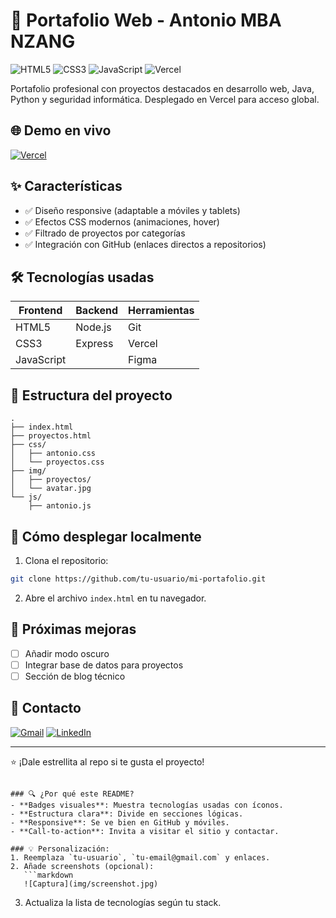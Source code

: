 
# 📌 Portafolio Web - Antonio MBA NZANG

![HTML5](https://img.shields.io/badge/html5-%23E34F26.svg?style=for-the-badge&logo=html5&logoColor=white)
![CSS3](https://img.shields.io/badge/css3-%231572B6.svg?style=for-the-badge&logo=css3&logoColor=white)
![JavaScript](https://img.shields.io/badge/javascript-%23323330.svg?style=for-the-badge&logo=javascript&logoColor=%23F7DF1E)
![Vercel](https://img.shields.io/badge/vercel-%23000000.svg?style=for-the-badge&logo=vercel&logoColor=white)

Portafolio profesional con proyectos destacados en desarrollo web, Java, Python y seguridad informática. Desplegado en Vercel para acceso global.

## 🌐 Demo en vivo
[![Vercel](https://img.shields.io/badge/Visitar_Sitio-000000?style=for-the-badge&logo=vercel&logoColor=white)](https://antonio-mba.vercel.app)

## ✨ Características
- ✅ Diseño responsive (adaptable a móviles y tablets)
- ✅ Efectos CSS modernos (animaciones, hover)
- ✅ Filtrado de proyectos por categorías
- ✅ Integración con GitHub (enlaces directos a repositorios)

## 🛠 Tecnologías usadas
| Frontend | Backend | Herramientas |
|----------|---------|--------------|
| HTML5    | Node.js | Git          |
| CSS3     | Express | Vercel       |
| JavaScript |        | Figma       |

## 📂 Estructura del proyecto
```
.
├── index.html
├── proyectos.html
├── css/
│   ├── antonio.css
│   └── proyectos.css
├── img/
│   ├── proyectos/
│   └── avatar.jpg
└── js/
    ├── antonio.js
```

## 🚀 Cómo desplegar localmente
1. Clona el repositorio:
```bash
git clone https://github.com/tu-usuario/mi-portafolio.git
```
2. Abre el archivo `index.html` en tu navegador.

## 📌 Próximas mejoras
- [ ] Añadir modo oscuro
- [ ] Integrar base de datos para proyectos
- [ ] Sección de blog técnico

## 📧 Contacto
[![Gmail](https://img.shields.io/badge/Email-D14836?style=for-the-badge&logo=gmail&logoColor=white)](mailto:tu-email@gmail.com)
[![LinkedIn](https://img.shields.io/badge/LinkedIn-0077B5?style=for-the-badge&logo=linkedin&logoColor=white)](https://linkedin.com/in/tu-perfil)

---

⭐ ¡Dale estrellita al repo si te gusta el proyecto!
```

### 🔍 ¿Por qué este README?
- **Badges visuales**: Muestra tecnologías usadas con íconos.
- **Estructura clara**: Divide en secciones lógicas.
- **Responsive**: Se ve bien en GitHub y móviles.
- **Call-to-action**: Invita a visitar el sitio y contactar.

### 💡 Personalización:
1. Reemplaza `tu-usuario`, `tu-email@gmail.com` y enlaces.
2. Añade screenshots (opcional):  
   ```markdown
   ![Captura](img/screenshot.jpg)
   ```
3. Actualiza la lista de tecnologías según tu stack.
